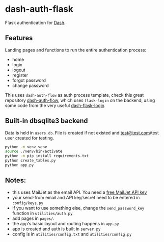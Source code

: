 # dash-auth-flask
Flask authentication for [Dash](https://dash.plotly.com/).

## Features
Landing pages and functions to run the entire authentication process:
- home
- login
- logout
- register
- forgot password
- change password

This uses `dash-auth-flow` as auth process template, 
check this great repository [dash-auth-flow](https://github.com/russellromney/dash-auth-flow), 
which uses `flask-login` on the backend, 
using some code from the very 
useful [dash-flask-login](https://github.com/RafaelMiquelino/dash-flask-login). 

## Built-in dbsqlite3 backend

Data is held in `users.db`. File is created if not existed and test@test.com\test user created
 for testing.

```bash
python -m venv venv
source ./venv/bin/activate
python -m pip install requirements.txt
python create_tables.py
python app.py
```

## Notes:

- this uses MailJet as the email API. You need a [free MailJet API key](https://www.mailjet.com/email-api/)
- your send-from email and API key/secret need to be entered in `config/keys.py`
- if you want to use something else, change the `send_password_key` function in `utilities/auth.py`
- add pages in `pages/`.
- the app's basic layout and routing happens in `app.py`
- app is created and auth is built in `server.py`
- config is in `utilities/config.txt` and `utilities/config.py`
